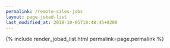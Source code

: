 ```yaml
---
permalink: /remote-sales-jobs
layout: page-jobad-list
last_modified_at: 2018-10-05T18:48:45+0200
---
```

{% include render_jobad_list.html permalink=page.permalink %}
